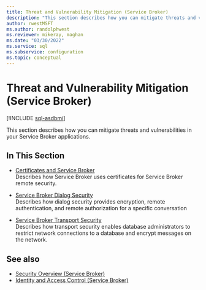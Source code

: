 ```yaml
---
title: Threat and Vulnerability Mitigation (Service Broker)
description: "This section describes how you can mitigate threats and vulnerabilities in your Service Broker applications."
author: rwestMSFT
ms.author: randolphwest
ms.reviewer: mikeray, maghan
ms.date: "03/30/2022"
ms.service: sql
ms.subservice: configuration
ms.topic: conceptual
---
```


# Threat and Vulnerability Mitigation (Service Broker)

[!INCLUDE [sql-asdbmi](../../includes/applies-to-version/sql-asdbmi.md)]

This section describes how you can mitigate threats and vulnerabilities in your Service Broker applications.

## In This Section

- [Certificates and Service Broker](certificates-and-service-broker.md)  
    Describes how Service Broker uses certificates for Service Broker remote security.

- [Service Broker Dialog Security](service-broker-dialog-security.md)  
    Describes how dialog security provides encryption, remote authentication, and remote authorization for a specific conversation

- [Service Broker Transport Security](service-broker-transport-security.md)  
    Describes how transport security enables database administrators to restrict network connections to a database and encrypt messages on the network.

## See also

- [Security Overview (Service Broker)](security-overview.md)
- [Identity and Access Control (Service Broker)](identity-and-access-control.md)
